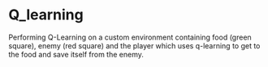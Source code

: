 # Q_learning
Performing Q-Learning on a custom environment containing food (green square), enemy (red square) and the player which uses q-learning to get to the food and save itself from the enemy.
